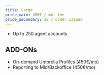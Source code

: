 ```yaml
---
title: Large
price_main: 450€ / mo. fee
price_secondary: 1€ / order issued
---
```


* Up to 250 agent accounts

## ADD-ONs

* On-demand Umbrella Profiles (450€/mo)
* Reporting to Mid/Backoffice (450€/mo)

